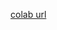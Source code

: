 [colab url](https://colab.research.google.com/github/mathmechterver/terver2021/blob/master/prac01/Practice1.ipynb)
